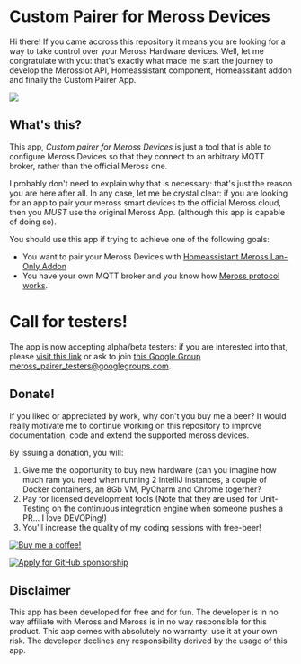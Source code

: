 # Custom Pairer for Meross Devices
Hi there! If you came accross this repository it means you are looking for a way to 
take control over your Meross Hardware devices. Well, let me congratulate with you: that's 
exactly what made me start the journey to develop the MerossIot API, Homeassistant component,
Homeassitant addon and finally the Custom Pairer App.

<img src="https://github.com/albertogeniola/meross_pair/blob/main/docs/logos/Custom%20pairer.png"/>

## What's this?
This app, *Custom pairer for Meross Devices* is just a tool that is able to configure Meross 
Devices so that they connect to an arbitrary MQTT broker, rather than the official Meross one.

I probably don't need to explain why that is necessary: that's just the reason you are here 
after all. In any case, let me be crystal clear: if you are looking for an app to pair your 
meross smart devices to the official Meross cloud, then you *MUST* use the original Meross App.
(although this app is capable of doing so). 

You should use this app if trying to achieve one of the following goals:
- You want to pair your Meross Devices with [Homeassistant Meross Lan-Only Addon](https://github.com/albertogeniola/meross-homeassistant)
- You have your own MQTT broker and you know how [Meross protocol works](https://albertogeniola.github.io/MerossIot/meross-protocol.html#client-device-pairing).

# Call for testers!
The app is now accepting alpha/beta testers: if you are interested into that, please [visit
this link](https://play.google.com/apps/testing/com.albertogeniola.merossconf) or ask to 
join [this Google Group](https://groups.google.com/g/meross_pairer_testers) meross_pairer_testers@googlegroups.com.

## Donate!
If you liked or appreciated by work, why don't you buy me a beer?
It would really motivate me to continue working on this repository to improve documentation, code and extend the supported meross devices.

By issuing a donation, you will:
1. Give me the opportunity to buy new hardware (can you imagine how much ram you need when running 2 IntelliJ instances, a couple of Docker containers, an 8Gb VM, PyCharm and Chrome togerher? 
1. Pay for licensed development tools 
(Note that they are used for Unit-Testing on the continuous integration engine when someone pushes a PR... I love DEVOPing!)  
1. You'll increase the quality of my coding sessions with free-beer!

[![Buy me a coffee!](https://www.buymeacoffee.com/assets/img/custom_images/black_img.png)](https://www.buymeacoffee.com/albertogeniola)

[![Apply for GitHub sponsorship](https://korlibs.soywiz.com/i/github_sponsors_big_box_small.png)](https://github.com/sponsors/albertogeniola/dashboard/tiers)

## Disclaimer
This app has been developed for free and for fun. The developer is in no way affiliate with Meross
and Meross is in no way responsible for this product. This app comes with absolutely no warranty:
use it at your own risk. The developer declines any responsibility derived by the usage of this 
app.
